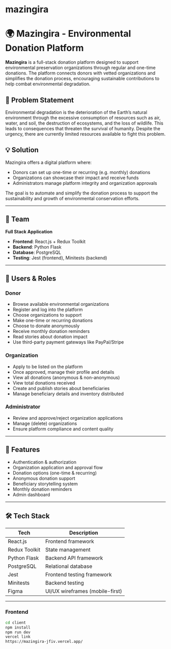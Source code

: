 # mazingira
# 🌍 Mazingira - Environmental Donation Platform

**Mazingira** is a full-stack donation platform designed to support environmental preservation organizations through regular and one-time donations. The platform connects donors with vetted organizations and simplifies the donation process, encouraging sustainable contributions to help combat environmental degradation.

## 🧠 Problem Statement

Environmental degradation is the deterioration of the Earth’s natural environment through the excessive consumption of resources such as air, water, and soil, the destruction of ecosystems, and the loss of wildlife. This leads to consequences that threaten the survival of humanity. Despite the urgency, there are currently limited resources available to fight this problem.

## 💡 Solution

Mazingira offers a digital platform where:
- Donors can set up one-time or recurring (e.g. monthly) donations
- Organizations can showcase their impact and receive funds
- Administrators manage platform integrity and organization approvals

The goal is to automate and simplify the donation process to support the sustainability and growth of environmental conservation efforts.

---

## 👥 Team

**Full Stack Application**
- **Frontend**: React.js + Redux Toolkit
- **Backend**: Python Flask
- **Database**: PostgreSQL
- **Testing**: Jest (frontend), Minitests (backend)

---

## 👤 Users & Roles

### Donor
- Browse available environmental organizations
- Register and log into the platform
- Choose organizations to support
- Make one-time or recurring donations
- Choose to donate anonymously
- Receive monthly donation reminders
- Read stories about donation impact
- Use third-party payment gateways like PayPal/Stripe

### Organization
- Apply to be listed on the platform
- Once approved, manage their profile and details
- View all donations (anonymous & non-anonymous)
- View total donations received
- Create and publish stories about beneficiaries
- Manage beneficiary details and inventory distributed

### Administrator
- Review and approve/reject organization applications
- Manage (delete) organizations
- Ensure platform compliance and content quality

---

## 📌 Features

- Authentication & authorization
- Organization application and approval flow
- Donation options (one-time & recurring)
- Anonymous donation support
- Beneficiary storytelling system
- Monthly donation reminders
- Admin dashboard

---

## 🛠️ Tech Stack

| Tech            | Description                      |
|-----------------|----------------------------------|
| React.js        | Frontend framework               |
| Redux Toolkit   | State management                 |
| Python Flask    | Backend API framework            |
| PostgreSQL      | Relational database              |
| Jest            | Frontend testing framework       |
| Minitests       | Backend testing                  |
| Figma           | UI/UX wireframes (mobile-first)  |

---

### Frontend
```bash
cd client
npm install
npm run dev
vercel link 
https://mazingira-jfiv.vercel.app/